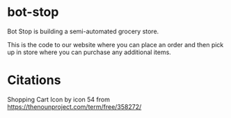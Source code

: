 # bot-stop

Bot Stop is building a semi-automated grocery store.

This is the code to our website where you can place an order and then pick up in store
where you can purchase any additional items.

# Citations
Shopping Cart Icon by icon 54 from https://thenounproject.com/term/free/358272/

